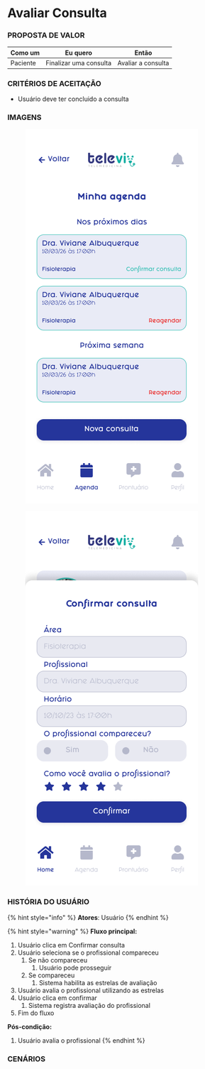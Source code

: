 # Avaliar Consulta

### PROPOSTA DE VALOR

| Como um  | Eu quero               | Então              |
| -------- | ---------------------- | ------------------ |
| Paciente | Finalizar uma consulta | Avaliar a consulta |

### CRITÉRIOS DE ACEITAÇÃO

* Usuário deve ter concluido a consulta

### IMAGENS

<div>

<figure><img src="../../.gitbook/assets/Minha agenda.png" alt=""><figcaption></figcaption></figure>

 

<figure><img src="../../.gitbook/assets/Confirmar consulta.png" alt=""><figcaption></figcaption></figure>

</div>

### HISTÓRIA DO USUÁRIO

{% hint style="info" %}
**Atores**: Usuário
{% endhint %}

{% hint style="warning" %}
**Fluxo principal:**

1. Usuário clica em Confirmar consulta
2. Usuário seleciona se o profissional compareceu
   1. Se não compareceu
      1. Usuário pode prosseguir
   2. Se compareceu
      1. Sistema habilita as estrelas de avaliação
3. Usuário avalia o profissional utilizando as estrelas
4. Usuário clica em confirmar
   1. Sistema registra avaliação do profissional
5. Fim do fluxo

**Pós-condição:**

1. Usuário avalia o profissional
{% endhint %}

### CENÁRIOS

```gherkin
```
